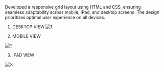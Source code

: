 Developed a responsive grid layout using HTML and CSS, ensuring seamless adaptability
across mobile, iPad, and desktop screens. 
The design prioritizes optimal user experience on all devices.

1) DESKTOP VIEW
![1](https://github.com/user-attachments/assets/ebaaccb5-f299-4a9a-acce-c8d58f93804c)

2) MOBILE VIEW


![2](https://github.com/user-attachments/assets/f89f6b9f-e357-40a2-87e0-090efb137ade)

3) IPAD VIEW

   
![3](https://github.com/user-attachments/assets/ecf30c85-a3b5-46af-ac5f-3b277ff72df5)
